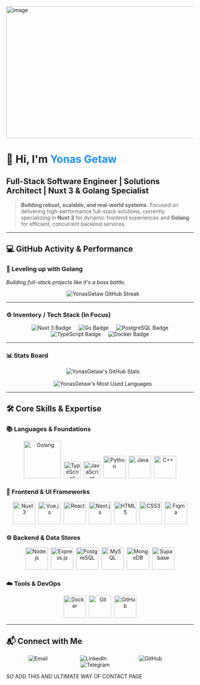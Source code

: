 <img width="1120" height="354" alt="image" src="https://github.com/user-attachments/assets/8468629d-8685-462a-959b-3f6db62dee7f" />

# 👋 Hi, I'm <span style="color:#1E90FF;">Yonas Getaw</span>
## **Full-Stack Software Engineer | Solutions Architect | Nuxt 3 & Golang Specialist**

> **Building robust, scalable, and real-world systems.** Focused on delivering high-performance full-stack solutions, currently specializing in **Nuxt 3** for dynamic frontend experiences and **Golang** for efficient, concurrent backend services.

---

## 💻 GitHub Activity & Performance

### 🚀 Leveling up with **Golang**
*Building full-stack projects like it's a boss battle.*

<p align="center">
    <img src="https://github-readme-streak-stats.herokuapp.com/?user=YonasGetaw&theme=dark&hide_border=true&date_format=M%20j%5B%2C%20Y%5D" alt="YonasGetaw GitHub Streak" />
</p>

---

### ⚙️ Inventory / Tech Stack (In Focus)

<p align="center">
    <img src="https://img.shields.io/badge/Nuxt%203-00DC82?style=for-the-badge&logo=nuxtdotjs&logoColor=white" alt="Nuxt 3 Badge"/>
    <img src="https://img.shields.io/badge/Go-00ADD8?style=for-the-badge&logo=go&logoColor=white" alt="Go Badge"/>
    <img src="https://img.shields.io/badge/PostgreSQL-316192?style=for-the-badge&logo=postgresql&logoColor=white" alt="PostgreSQL Badge"/>
    <img src="https://img.shields.io/badge/TypeScript-3178C6?style=for-the-badge&logo=typescript&logoColor=white" alt="TypeScript Badge"/>
    <img src="https://img.shields.io/badge/Docker-2496ED?style=for-the-badge&logo=docker&logoColor=white" alt="Docker Badge"/>
</p>

---

### 📊 Stats Board

<p align="center">
    <img align="center" src="https://github-readme-stats.vercel.app/api?username=YonasGetaw&show_icons=true&theme=dark&hide_border=true&count_private=true" alt="YonasGetaw's GitHub Stats" />
</p>

<p align="center">
    <img align="center" src="https://github-readme-stats.vercel.app/api/top-langs/?username=YonasGetaw&layout=compact&langs_count=6&theme=dark&hide_border=true" alt="YonasGetaw's Most Used Languages" />
</p>

---

## 🛠️ Core Skills & Expertise

### 📚 Languages & Foundations
<div align="center">
<img src="https://upload.wikimedia.org/wikipedia/commons/0/05/Go_Logo_Blue.svg" title="Golang" width="100"/>&nbsp;
<img src="https://cdn.jsdelivr.net/gh/devicons/devicon/icons/typescript/typescript-original.svg" title="TypeScript" width="45"/>&nbsp;
<img src="https://cdn.jsdelivr.net/gh/devicons/devicon/icons/javascript/javascript-original.svg" title="JavaScript" width="45"/>&nbsp;
<img src="https://cdn.jsdelivr.net/gh/devicons/devicon/icons/python/python-original.svg" title="Python" width="60"/>&nbsp;
<img src="https://cdn.jsdelivr.net/gh/devicons/devicon/icons/java/java-original.svg" title="Java" width="60"/>&nbsp;
<img src="https://cdn.jsdelivr.net/gh/devicons/devicon/icons/cplusplus/cplusplus-original.svg" title="C++" width="60"/>
</div>

### 🎨 Frontend & UI Frameworks
<div align="center">
<img src="https://cdn.jsdelivr.net/gh/devicons/devicon/icons/nuxtjs/nuxtjs-original.svg" title="Nuxt 3" width="60"/>&nbsp;
<img src="https://cdn.jsdelivr.net/gh/devicons/devicon/icons/vuejs/vuejs-original.svg" title="Vue.js" width="60"/>&nbsp;
<img src="https://cdn.jsdelivr.net/gh/devicons/devicon/icons/react/react-original.svg" title="React" width="60"/>&nbsp;
<img src="https://cdn.jsdelivr.net/gh/devicons/devicon/icons/nextjs/nextjs-original.svg" title="Next.js" width="60"/>&nbsp;
<img src="https://cdn.jsdelivr.net/gh/devicons/devicon/icons/html5/html5-original.svg" title="HTML5" width="60"/>&nbsp;
<img src="https://cdn.jsdelivr.net/gh/devicons/devicon/icons/css3/css3-original.svg" title="CSS3" width="60"/>&nbsp;
<img src="https://cdn.jsdelivr.net/gh/devicons/devicon/icons/figma/figma-original.svg" title="Figma" width="60"/>
</div>

### ⚙️ Backend & Data Stores
<div align="center">
<img src="https://cdn.jsdelivr.net/gh/devicons/devicon/icons/nodejs/nodejs-original.svg" title="Node.js" width="60"/>&nbsp;
<img src="https://cdn.jsdelivr.net/gh/devicons/devicon/icons/express/express-original.svg" title="Express.js" width="60"/>&nbsp;
<img src="https://cdn.jsdelivr.net/gh/devicons/devicon/icons/postgresql/postgresql-original.svg" title="PostgreSQL" width="60"/>&nbsp;
<img src="https://cdn.jsdelivr.net/gh/devicons/devicon/icons/mysql/mysql-original.svg" title="MySQL" width="60"/>&nbsp;
<img src="https://cdn.jsdelivr.net/gh/devicons/devicon/icons/mongodb/mongodb-original.svg" title="MongoDB" width="60"/>&nbsp;
<img src="https://cdn.jsdelivr.net/gh/devicons/devicon/icons/supabase/supabase-original.svg" title="Supabase" width="60"/>
</div>

### ☁️ Tools & DevOps
<div align="center">
<img src="https://cdn.jsdelivr.net/gh/devicons/devicon/icons/docker/docker-original.svg" title="Docker" width="60"/>&nbsp;
<img src="https://cdn.jsdelivr.net/gh/devicons/devicon/icons/git/git-original.svg" title="Git" width="60"/>&nbsp;
<img src="https://cdn.jsdelivr.net/gh/devicons/devicon/icons/github/github-original.svg" title="GitHub" width="60"/>
</div>

---

## 📬 Connect with Me

<p align="center">
    <a href="mailto:yonasgetaw5444@gmail.com" target="_blank" style="text-decoration:none; margin: 0 10px;">
        <img src="https://img.shields.io/badge/Email-D14836?style=for-the-badge&logo=gmail&logoColor=white" alt="Email" />
    </a>
    <a href="https://linkedin.com/in/your-linkedin-profile" target="_blank" style="text-decoration:none; margin: 0 10px;">
        <img src="https://img.shields.io/badge/LinkedIn-0077B5?style=for-the-badge&logo=linkedin&logoColor=white" alt="LinkedIn" />
    </a>
    <a href="https://github.com/YonasGetaw" target="_blank" style="text-decoration:none; margin: 0 10px;">
        <img src="https://img.shields.io/badge/GitHub-100000?style=for-the-badge&logo=github&logoColor=white" alt="GitHub" />
    </a>
    <a href="https://t.me/@YONAA54" target="_blank" style="text-decoration:none; margin: 0 10px;">
        <img src="https://img.shields.io/badge/Telegram-26A5E4?style=for-the-badge&logo=telegram&logoColor=white" alt="Telegram" />
    </a>
</p>


SO ADD THIS AND ULTIMATE WAY OF CONTACT PAGE

